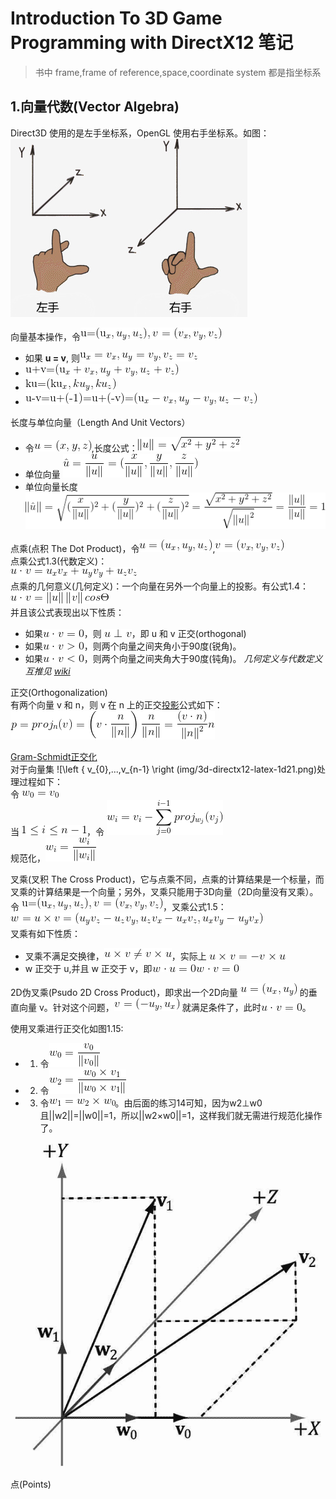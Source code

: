 # Introduction To 3D Game Programming with DirectX12 笔记

> 书中 frame,frame of reference,space,coordinate system 都是指坐标系

## 1.向量代数(Vector Algebra)
Direct3D 使用的是左手坐标系，OpenGL 使用右手坐标系。如图：  
![左右手坐标系](img/3d-directx12-f1d5.png)

向量基本操作，令![u=(u_{x},u_{y},u_{z}),v=(v_{x},v_{y},v_{z})](img/3d-directx12-latex-1.png "向量u,v")
- 如果 **u = v**, 则![向量u,v相等](img/3d-directx12-latex-2.png)
- ![向量u,v相加](img/3d-directx12-latex-3.png)
- ![向量u,v乘以一个系数](img/3d-directx12-latex-4.png)
- ![向量u,v相减](img/3d-directx12-latex-5.png)
 
长度与单位向量（Length And Unit Vectors）
- 令![u=(x,y,z)](img/3d-directx12-latex-1d7.png),长度公式：![\left \| u \right \|=\sqrt{x^{2}+y^{2}+z^{2}}](img/3d-directx12-latex-1d6.png)
- 单位向量 ![\hat{u}=\frac{u}{\left \| u \right \|}=(\frac{x}{\left \| u \right \|},\frac{y}{\left \| u \right \|},\frac{z}{\left \| u \right \|})](img/3d-directx12-latex-1d8.png)
- 单位向量长度 ![\left \| \hat{u} \right \|=\sqrt{(\frac{x}{\left \| u \right \|})^{2}+(\frac{y}{\left \| u \right \|})^{2}+(\frac{z}{\left \| u \right \|})^{2}}=\frac{\sqrt{x^{2}+y^{2}+z^{2}}}{\sqrt{\left \| u \right \|^{2}}}=\frac{\left \| u \right \|}{\left \| u \right \|}=1](img/3d-directx12-latex-1d9.png)


点乘(点积 The Dot Product)，令![u=(u_{x},u_{y},u_{z})](img/3d-directx12-latex-1d10.png),![v=(v_{x},v_{y},v_{z})](img/3d-directx12-latex-1d11.png)  
点乘公式1.3(代数定义)：  
![u \cdot v=u_{x}v_{x}+u_{y}v_{y}+u_{z}v_{z}](img/3d-directx12-latex-1d12.png)  
点乘的几何意义(几何定义)：一个向量在另外一个向量上的投影。有公式1.4：
![u \cdot v=\left \| u \right \|\left \| v \right \|cos\Theta](img/3d-directx12-latex-1d13.png)  
并且该公式表现出以下性质：
- 如果![u \cdot v=0](img/3d-directx12-latex-1d14.png)，则 ![u \perp v](img/3d-directx12-latex-1d15.png)，即 u 和 v 正交(orthogonal)
- 如果![u \cdot v>0](img/3d-directx12-latex-1d16.png)，则两个向量之间夹角小于90度(锐角)。
- 如果![u \cdot v<0](img/3d-directx12-latex-1d17.png)，则两个向量之间夹角大于90度(钝角)。
*几何定义与代数定义互推见 [wiki](https://zh.wikipedia.org/wiki/%E7%82%B9%E7%A7%AF)*


正交(Orthogonalization)  
有两个向量 v 和 n，则 v 在 n 上的正交[投影](https://zh.wikipedia.org/wiki/%E6%8A%95%E5%BD%B1)公式如下：  
![p=proj_{n}(v)=\left ( v \cdot \frac{n}{\left \| n \right \|} \right )\frac{n}{\left \| n \right \|}=\frac{(v \cdot n)}{\left \| n \right \|^{2}}n](img/3d-directx12-latex-1d18.png)

[Gram-Schmidt正交化](https://zh.wikipedia.org/wiki/%E6%A0%BC%E6%8B%89%E5%A7%86-%E6%96%BD%E5%AF%86%E7%89%B9%E6%AD%A3%E4%BA%A4%E5%8C%96)  
对于向量集 ![\left \{ v_{0},...,v_{n-1} \right (img/3d-directx12-latex-1d21.png)处理过程如下：  
令 ![w_{0}=v_{0}](img/3d-directx12-latex-1d19.png)  
当 ![1\leq i \leq n](img/3d-directx12-latex-1d20.png)，令 ![w_{i}=v_{i}-\sum_{j=0}^{i-1}proj_{w_{j}}(v_{j})](img/3d-directx12-latex-1d22.png)  
规范化，![w_{i}=\frac{w_{i}}{\left \| w_{i} \right \|}](img/3d-directx12-latex-1d23.png)

叉乘(叉积 The Cross Product)，它与点乘不同，点乘的计算结果是一个标量，而叉乘的计算结果是一个向量；另外，叉乘只能用于3D向量（2D向量没有叉乘）。  
令 ![u=(u_{x},u_{y},u_{z}),v=(v_{x},v_{y},v_{z})](img/3d-directx12-latex-1.png)，叉乘公式1.5：  
![w=u \times v=(u_{y}v_{z}-u_{z}v_{y},u_{z}v_{x}-u_{x}v_{z},u_{x}v_{y}-u_{y}v_{x})](img/3d-directx12-latex-1d24.png)  
叉乘有如下性质：
- 叉乘不满足交换律，![u \times v\neq v \times u](img/3d-directx12-latex-1d25.png)，实际上 ![u \times v = - v \times u](img/3d-directx12-latex-1d26.png)
- w 正交于 u,并且 w 正交于 v，即![w \cdot u=0](img/3d-directx12-latex-1d27.png)![w \cdot v=0](img/3d-directx12-latex-1d28.png)

2D伪叉乘(Psudo 2D Cross Product)，即求出一个2D向量 ![u=(u_{x},u_{y})](img/3d-directx12-latex-1d29.png) 的垂直向量 v。针对这个问题，![v=(-u_{y},u_{x})](img/3d-directx12-latex-1d30.png) 就满足条件了，此时![u \cdot v=0](img/3d-directx12-latex-1d14.png)。  

使用叉乘进行正交化如图1.15:  
- 1. 令![w_{0}=\frac{v_{0}}{\left \| v_{0} \right \|}](img/3d-directx12-latex-1d31.png)
- 2. 令![w_{2}=\frac{w_{0} \times v_{1}}{\left \| w_{0} \times v_{1} \right \|}](img/3d-directx12-latex-1d32.png)
- 3. 令![w_{1}=w_{2}\times w_{0}](img/3d-directx12-latex-1d33.png)。由后面的练习14可知，因为w2⊥w0且||w2||=||w0||=1，所以||w2×w0||=1，这样我们就无需进行规范化操作了。

![叉乘正交化](img/3d-directx12-f1d15.png "图1.15")  

点(Points)  
